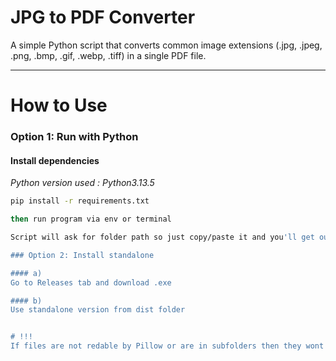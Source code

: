 # JPG to PDF Converter

A simple Python script that converts common image extensions (.jpg, .jpeg, .png, .bmp, .gif, .webp, .tiff) in a single PDF file.

---

#  How to Use

###  Option 1: Run with Python

#### Install dependencies
*Python version used : Python3.13.5*

```bash
pip install -r requirements.txt

then run program via env or terminal

Script will ask for folder path so just copy/paste it and you'll get output.pdf 

### Option 2: Install standalone

#### a)
Go to Releases tab and download .exe

#### b)
Use standalone version from dist folder


# !!!
If files are not redable by Pillow or are in subfolders then they wont be converted
